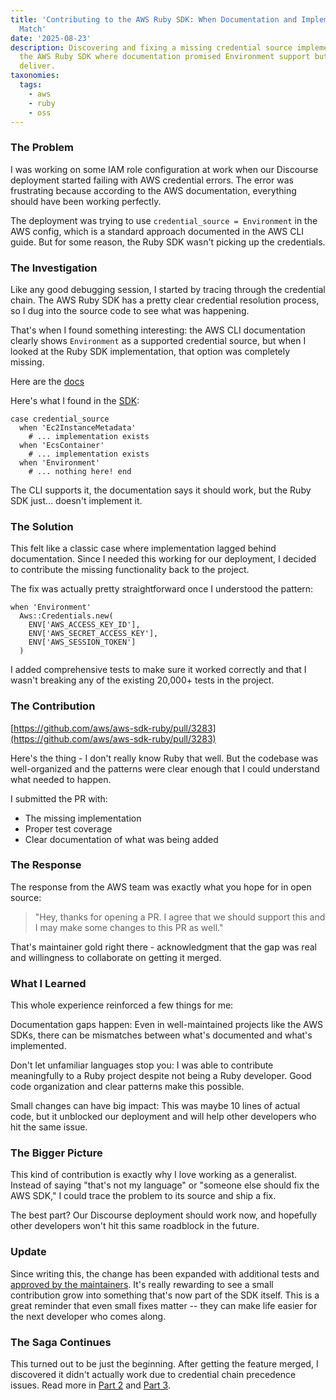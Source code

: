 ```yaml
---
title: 'Contributing to the AWS Ruby SDK: When Documentation and Implementation Don''t
  Match'
date: '2025-08-23'
description: Discovering and fixing a missing credential source implementation in
  the AWS Ruby SDK where documentation promised Environment support but the code didn't
  deliver.
taxonomies:
  tags:
    - aws
    - ruby
    - oss
---
```


### The Problem

I was working on some IAM role configuration at work when our Discourse
deployment started failing with AWS credential errors. The error was
frustrating because according to the AWS documentation, everything should have
been working perfectly.

The deployment was trying to use `credential_source = Environment` in the AWS
config, which is a standard approach documented in the AWS CLI guide. But for
some reason, the Ruby SDK wasn't picking up the credentials.

### The Investigation

Like any good debugging session, I started by tracing through the credential
chain. The AWS Ruby SDK has a pretty clear credential resolution process, so I
dug into the source code to see what was happening.

That's when I found something interesting: the AWS CLI documentation clearly
shows `Environment` as a supported credential source, but when I looked at the
Ruby SDK implementation, that option was completely missing.

Here are the [docs](https://docs.aws.amazon.com/cli/latest/userguide/cli-configure-role.html)

Here's what I found in the [SDK](https://github.com/aws/aws-sdk-ruby/blob/version-3/gems/aws-sdk-core/lib/aws-sdk-core/shared_config.rb#L362):

```
case credential_source
  when 'Ec2InstanceMetadata'
    # ... implementation exists
  when 'EcsContainer'
    # ... implementation exists
  when 'Environment'
    # ... nothing here! end
```

The CLI supports it, the documentation says it should work, but the Ruby SDK
just... doesn't implement it.

### The Solution

This felt like a classic case where implementation lagged behind documentation.
Since I needed this working for our deployment, I decided to contribute the
missing functionality back to the project.

The fix was actually pretty straightforward once I understood the pattern:
```
when 'Environment'
  Aws::Credentials.new(
    ENV['AWS_ACCESS_KEY_ID'],
    ENV['AWS_SECRET_ACCESS_KEY'],
    ENV['AWS_SESSION_TOKEN']
  )
```

I added comprehensive tests to make sure it worked correctly and that I wasn't
breaking any of the existing 20,000+ tests in the project.

### The Contribution

[https://github.com/aws/aws-sdk-ruby/pull/3283](https://github.com/aws/aws-sdk-ruby/pull/3283)

Here's the thing - I don't really know Ruby that well. But the codebase was
well-organized and the patterns were clear enough that I could understand what
needed to happen.

I submitted the PR with:

-   The missing implementation
-   Proper test coverage
-   Clear documentation of what was being added

### The Response

The response from the AWS team was exactly what you hope for in open source:

> "Hey, thanks for opening a PR. I agree that we should support this and I may
> make some changes to this PR as well."

That's maintainer gold right there - acknowledgment that the gap was real and
willingness to collaborate on getting it merged.

### What I Learned

This whole experience reinforced a few things for me:

Documentation gaps happen: Even in well-maintained projects like the AWS SDKs,
there can be mismatches between what's documented and what's implemented.

Don't let unfamiliar languages stop you: I was able to contribute meaningfully
to a Ruby project despite not being a Ruby developer. Good code organization
and clear patterns make this possible.

Small changes can have big impact: This was maybe 10 lines of actual code, but
it unblocked our deployment and will help other developers who hit the same
issue.

### The Bigger Picture

This kind of contribution is exactly why I love working as a generalist.
Instead of saying "that's not my language" or "someone else should fix the AWS
SDK," I could trace the problem to its source and ship a fix.

The best part? Our Discourse deployment should work now, and hopefully other
developers won't hit this same roadblock in the future.

### Update

Since writing this, the change has been expanded with additional tests and
[approved by the maintainers](https://github.com/aws/aws-sdk-ruby/pull/3283).
It's really rewarding to see a small contribution grow into something that's
now part of the SDK itself. This is a great reminder that even small fixes
matter -- they can make life easier for the next developer who comes along.

### The Saga Continues

This turned out to be just the beginning. After getting the feature merged, I
discovered it didn't actually work due to credential chain precedence issues.
Read more in [Part
2](/blog/2025/contributing-to-aws-sdk-ruby-pt2/)
and [Part
3](/blog/2025/contributing-to-aws-sdk-ruby-pt3/).
